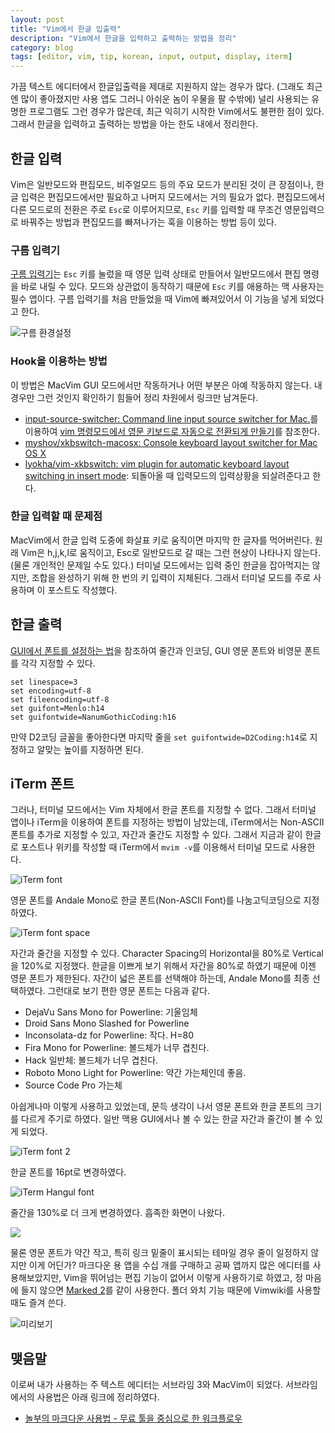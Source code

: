 ```yaml
---
layout: post
title: "Vim에서 한글 입출력"
description: "Vim에서 한글을 입력하고 출력하는 방법을 정리"
category: blog
tags: [editor, vim, tip, korean, input, output, display, iterm]
---
```


가끔 텍스트 에디터에서 한글입출력을 제대로 지원하지 않는 경우가 많다. (그래도 최근엔 많이 좋아졌지만 사용 앱도 그러니 아쉬운 놈이 우물을 팔 수밖에) 널리 사용되는 유명한 프로그램도 그런 경우가 많은데, 최근 익히기 시작한  Vim에서도 불편한 점이 있다. 그래서 한글을 입력하고 출력하는 방법을 아는 한도 내에서 정리한다.

## 한글 입력

Vim은 일반모드와 편집모드, 비주얼모드 등의 주요 모드가 분리된 것이 큰 장점이나, 한글 입력은 편집모드에서만 필요하고 나머지 모드에서는 거의 필요가 없다. 편집모드에서 다른 모드로의 전환은 주로 `Esc`로 이루어지므로, `Esc` 키를 입력할 때 무조건 영문입력으로 바꿔주는 방법과 편집모드를 빠져나가는 훅을 이용하는 방법 등이 있다.

### 구름 입력기

[구름 입력기](http://gureum.io/)는 `Esc` 키를 눌렀을 때 영문 입력 상태로 만들어서 일반모드에서 편집 명령을 바로 내릴 수 있다. 모드와 상관없이 동작하기 때문에 `Esc` 키를 애용하는 맥 사용자는 필수 앱이다. 구름 입력기를 처음 만들었을 때 Vim에 빠져있어서 이 기능을 넣게 되었다고 한다.

![구름 환경설정](https://c7.staticflickr.com/6/5667/30428916990_dc765919c6.jpg)

### Hook을 이용하는 방법

이 방법은 MacVim GUI 모드에서만 작동하거나 어떤 부분은 아예 작동하지 않는다. 내 경우만 그런 것인지 확인하기 힘들어 정리 차원에서 링크만 남겨둔다.

- [input-source-switcher: Command line input source switcher for Mac.](https://github.com/vovkasm/input-source-switcher)를 이용하여 [vim 명령모드에서 영문 키보드로 자동으로 전환되게 만들기](http://yisangwook.tumblr.com/post/106780445189/vim-insert-mode-keyboard-switch)를 참조한다.
- [myshov/xkbswitch-macosx: Console keyboard layout switcher for Mac OS X](https://github.com/myshov/xkbswitch-macosx)
- [lyokha/vim-xkbswitch: vim plugin for automatic keyboard layout switching in insert mode](https://github.com/lyokha/vim-xkbswitch): 되돌아올 때 입력모드의 입력상황을 되살려준다고 한다.

### 한글 입력할 때 문제점

MacVim에서 한글 입력 도중에 화살표 키로 움직이면 마지막 한 글자를 먹어버린다. 원래 Vim은 h,j,k,l로 움직이고, Esc로 일반모드로 갈 때는 그런 현상이 나타나지 않는다.(물론 개인적인 문제일 수도 있다.) 터미널 모드에서는 입력 중인 한글을 잡아먹지는 않지만, 조합을 완성하기 위해 한 번의 키 입력이 지체된다. 그래서 터미널 모드를 주로 사용하며 이 포스트도 작성했다.

## 한글 출력

[GUI에서 폰트를 설정하는 법](http://vim.wikia.com/wiki/Setting_the_font_in_the_GUI)을 참조하여 줄간과 인코딩, GUI 영문 폰트와 비영문 폰트를 각각 지정할 수 있다.

```vim
set linespace=3
set encoding=utf-8
set fileencoding=utf-8
set guifont=Menlo:h14
set guifontwide=NanumGothicCoding:h16
```

만약 D2코딩 글꼴을 좋아한다면 마지막 줄을 `set guifontwide=D2Coding:h14`로 지정하고 알맞는 높이를 지정하면 된다.

## iTerm 폰트

그러나, 터미널 모드에서는 Vim 자체에서 한글 폰트를 지정할 수 없다. 그래서 터미널 앱이나 iTerm을 이용하여 폰트를 지정하는 방법이 남았는데, iTerm에서는 Non-ASCII 폰트를 추가로 지정할 수 있고, 자간과 줄간도 지정할 수 있다. 그래서 지금과 같이 한글로 포스트나 위키를 작성할 때 iTerm에서 `mvim -v`를 이용해서 터미널 모드로 사용한다.

![iTerm font](https://c5.staticflickr.com/6/5699/30012955532_5b764033a8_c.jpg)

영문 폰트를 Andale Mono로 한글 폰트(Non-ASCII Font)를 나눔고딕코딩으로 지정하였다.

![iTerm font space](https://c1.staticflickr.com/9/8600/30012949472_ff0e3a317a.jpg)

자간과 줄간을 지정할 수 있다. Character Spacing의 Horizontal을 80%로 Vertical을 120%로 지정했다. 한글을 이쁘게 보기 위해서 자간을 80%로 하였기 때문에 이젠 영문 폰트가 제한된다. 자간이 넓은 폰트를 선택해야 하는데, Andale Mono를 최종 선택하였다. 그런대로 보기 편한 영문 폰트는 다음과 같다.

- DejaVu Sans Mono for Powerline: 기울임체
- Droid Sans Mono Slashed for Powerline
- Inconsolata-dz for Powerline: 작다. H=80
- Fira Mono for Powerline: 볼드체가 너무 겹친다.
- Hack 일반체: 볼드체가 너무 겹친다.
- Roboto Mono Light for Powerline: 약간 가는체인데 좋음.
- Source Code Pro 가는체

아쉽게나마 이렇게 사용하고 있었는데, 문득 생각이 나서 영문 폰트와 한글 폰트의 크기를 다르게 주기로 하였다. 일반 맥용 GUI에서나 볼 수 있는 한글 자간과 줄간이 볼 수 있게 되었다.

![iTerm font 2](https://c1.staticflickr.com/6/5607/29982593264_fc4b53bae5_z.jpg)

한글 폰트를 16pt로 변경하였다.

![iTerm Hangul font](https://c7.staticflickr.com/9/8681/30497254782_88dcf4680a_z.jpg)

줄간을 130%로 더 크게 변경하였다. 흡족한 화면이 나왔다.

![](https://c3.staticflickr.com/6/5560/30533427810_3a84f695c9_c.jpg)

물론 영문 폰트가 약간 작고, 특히 링크 밑줄이 표시되는 테마일 경우 줄이 일정하지 않지만 이게 어딘가? 마크다운 용 앱을 수십 개를 구매하고 공짜 앱까지 많은 에디터를 사용해보았지만, Vim을 뛰어넘는 편집 기능이 없어서 이렇게 사용하기로 하였고, 정 마음에 들지 않으면 [Marked 2](http://marked2app.com/)를 같이 사용한다. 폴더 와치 기능 때문에 Vimwiki를 사용할 때도 즐겨 쓴다.

![미리보기](https://c8.staticflickr.com/6/5602/30199615823_6ffc680650_c.jpg)

## 맺음말

이로써 내가 사용하는 주 텍스트 에디터는 서브라임 3와 MacVim이 되었다. 서브라임에서의 사용법은 아래 링크에 정리하였다.

- [놀부의 마크다운 사용법 - 무료 툴을 중심으로 한 워크플로우](https://nolboo.kim/blog/2014/04/15/how-to-use-markdown/)
